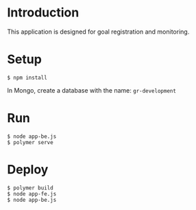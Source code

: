 # Introduction

This application is designed for goal registration and monitoring.

# Setup

    $ npm install

In Mongo, create a database with the name: `gr-development`

# Run

    $ node app-be.js
    $ polymer serve

# Deploy

    $ polymer build
    $ node app-fe.js
    $ node app-be.js